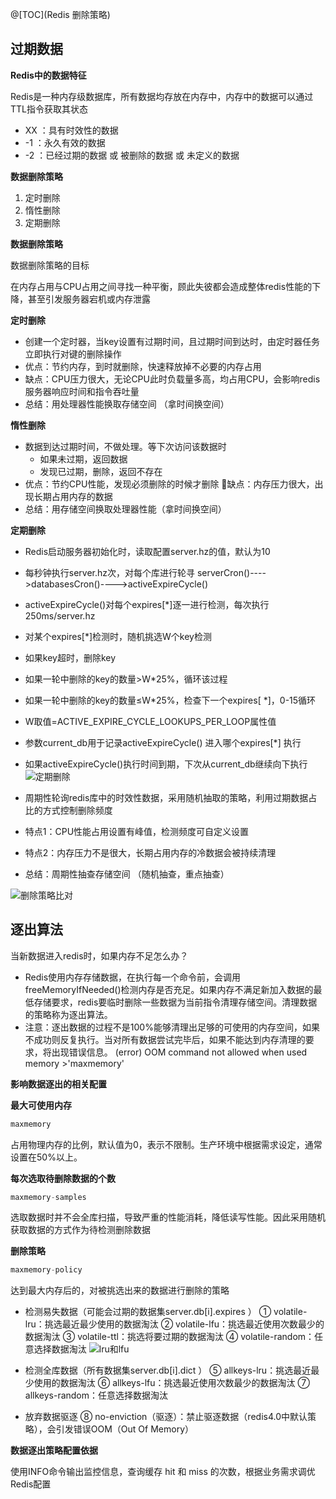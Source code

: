 @[TOC](Redis 删除策略)

## 过期数据
**Redis中的数据特征**

Redis是一种内存级数据库，所有数据均存放在内存中，内存中的数据可以通过TTL指令获取其状态

 - XX ：具有时效性的数据  
 - -1 ：永久有效的数据
 - -2 ：已经过期的数据 或 被删除的数据 或 未定义的数据

**数据删除策略**

 1. 定时删除
 2. 惰性删除
 3. 定期删除

**数据删除策略**

数据删除策略的目标

在内存占用与CPU占用之间寻找一种平衡，顾此失彼都会造成整体redis性能的下降，甚至引发服务器宕机或内存泄露

**定时删除**

 - 创建一个定时器，当key设置有过期时间，且过期时间到达时，由定时器任务立即执行对键的删除操作
 - 优点：节约内存，到时就删除，快速释放掉不必要的内存占用
 - 缺点：CPU压力很大，无论CPU此时负载量多高，均占用CPU，会影响redis服务器响应时间和指令吞吐量
 - 总结：用处理器性能换取存储空间 （拿时间换空间）

**惰性删除**

 - 数据到达过期时间，不做处理。等下次访问该数据时 
   - 如果未过期，返回数据 
   - 发现已过期，删除，返回不存在
 - 优点：节约CPU性能，发现必须删除的时候才删除 缺点：内存压力很大，出现长期占用内存的数据 
 - 总结：用存储空间换取处理器性能（拿时间换空间）

**定期删除**

 - Redis启动服务器初始化时，读取配置server.hz的值，默认为10
 - 每秒钟执行server.hz次，对每个库进行轮寻
serverCron()---->databasesCron()---->activeExpireCycle()
 - activeExpireCycle()对每个expires[*]逐一进行检测，每次执行250ms/server.hz
 - 对某个expires[*]检测时，随机挑选W个key检测
 - 如果key超时，删除key
 - 如果一轮中删除的key的数量>W*25%，循环该过程
 - 如果一轮中删除的key的数量≤W*25%，检查下一个expires[ *]，0-15循环
 - W取值=ACTIVE_EXPIRE_CYCLE_LOOKUPS_PER_LOOP属性值
 - 参数current_db用于记录activeExpireCycle() 进入哪个expires[*] 执行
 - 如果activeExpireCycle()执行时间到期，下次从current_db继续向下执行
![定期删除](https://img-blog.csdnimg.cn/20200814084151136.png?x-oss-process=image/watermark,type_ZmFuZ3poZW5naGVpdGk,shadow_10,text_aHR0cHM6Ly9ibG9nLmNzZG4ubmV0L3dlaXhpbl80NjMxNzI2OA==,size_16,color_FFFFFF,t_70#pic_center)

 - 周期性轮询redis库中的时效性数据，采用随机抽取的策略，利用过期数据占比的方式控制删除频度

 - 特点1：CPU性能占用设置有峰值，检测频度可自定义设置 
 - 特点2：内存压力不是很大，长期占用内存的冷数据会被持续清理

 - 总结：周期性抽查存储空间 （随机抽查，重点抽查）

![删除策略比对](https://img-blog.csdnimg.cn/20200814083256157.png#pic_center)

## 逐出算法
当新数据进入redis时，如果内存不足怎么办？

 - Redis使用内存存储数据，在执行每一个命令前，会调用freeMemoryIfNeeded()检测内存是否充足。如果内存不满足新加入数据的最低存储要求，redis要临时删除一些数据为当前指令清理存储空间。清理数据的策略称为逐出算法。
 - 注意：逐出数据的过程不是100%能够清理出足够的可使用的内存空间，如果不成功则反复执行。当对所有数据尝试完毕后，如果不能达到内存清理的要求，将出现错误信息。
(error) OOM command not allowed when used memory >'maxmemory'

**影响数据逐出的相关配置**

**最大可使用内存**

```java
maxmemory
```
占用物理内存的比例，默认值为0，表示不限制。生产环境中根据需求设定，通常设置在50%以上。

**每次选取待删除数据的个数**

```java
maxmemory-samples
```
选取数据时并不会全库扫描，导致严重的性能消耗，降低读写性能。因此采用随机获取数据的方式作为待检测删除数据

**删除策略**

```java
maxmemory-policy
```
达到最大内存后的，对被挑选出来的数据进行删除的策略

 - 检测易失数据（可能会过期的数据集server.db[i].expires ）
① volatile-lru：挑选最近最少使用的数据淘汰
② volatile-lfu：挑选最近使用次数最少的数据淘汰
③ volatile-ttl：挑选将要过期的数据淘汰
④ volatile-random：任意选择数据淘汰
![lru和lfu](https://img-blog.csdnimg.cn/20200814084431352.png?x-oss-process=image/watermark,type_ZmFuZ3poZW5naGVpdGk,shadow_10,text_aHR0cHM6Ly9ibG9nLmNzZG4ubmV0L3dlaXhpbl80NjMxNzI2OA==,size_16,color_FFFFFF,t_70#pic_center)

 - 检测全库数据（所有数据集server.db[i].dict ）
⑤ allkeys-lru：挑选最近最少使用的数据淘汰
⑥ allkeys-lfu：挑选最近使用次数最少的数据淘汰
⑦ allkeys-random：任意选择数据淘汰
 - 放弃数据驱逐
⑧ no-enviction（驱逐）：禁止驱逐数据（redis4.0中默认策略），会引发错误OOM（Out Of Memory）

**数据逐出策略配置依据**

使用INFO命令输出监控信息，查询缓存 hit 和 miss 的次数，根据业务需求调优Redis配置